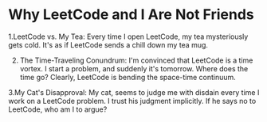 # Why LeetCode and I Are Not Friends

1.LeetCode vs. My Tea: Every time I open LeetCode, my tea mysteriously gets cold. It's as if LeetCode sends a chill down my tea mug.


2. The Time-Traveling Conundrum: I'm convinced that LeetCode is a time vortex. I start a problem, and suddenly it's tomorrow. Where does the time go? Clearly, LeetCode is bending the space-time continuum.

3.My Cat's Disapproval: My cat, seems to judge me with disdain every time I work on a LeetCode problem. I trust his judgment implicitly. If he says no to LeetCode, who am I to argue?
